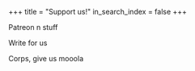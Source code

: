 +++
title = "Support us!"
in_search_index = false
+++

Patreon n stuff

Write for us

Corps, give us mooola